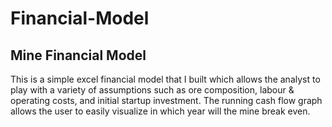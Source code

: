 # Financial-Model

## Mine Financial Model
This is a simple excel financial model that I built which allows the analyst to play with a variety of assumptions such as ore composition, labour & operating costs, and initial startup investment. The running cash flow graph allows the user to easily visualize in which year will the mine break even.
